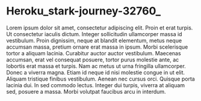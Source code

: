 # Heroku_stark-journey-32760_

Lorem ipsum dolor sit amet, consectetur adipiscing elit. Proin et erat turpis. Ut consectetur iaculis dictum. Integer sollicitudin ullamcorper massa id vestibulum. Proin dignissim, neque at blandit elementum, metus neque accumsan massa, pretium ornare erat massa in ipsum. Morbi scelerisque tortor a aliquam lacinia. Curabitur auctor auctor vestibulum. Maecenas accumsan, erat vel consequat posuere, tortor purus molestie ante, ac lobortis erat massa et turpis. Nam ac metus ut urna fringilla ullamcorper. Donec a viverra magna. Etiam id neque id nisi molestie congue in ut elit. Aliquam tristique finibus vestibulum. Aenean nec cursus orci. Quisque porta lacinia dui. In sed commodo lectus. Integer dui turpis, viverra at aliquam sed, posuere a massa. Morbi volutpat faucibus arcu in interdum.
